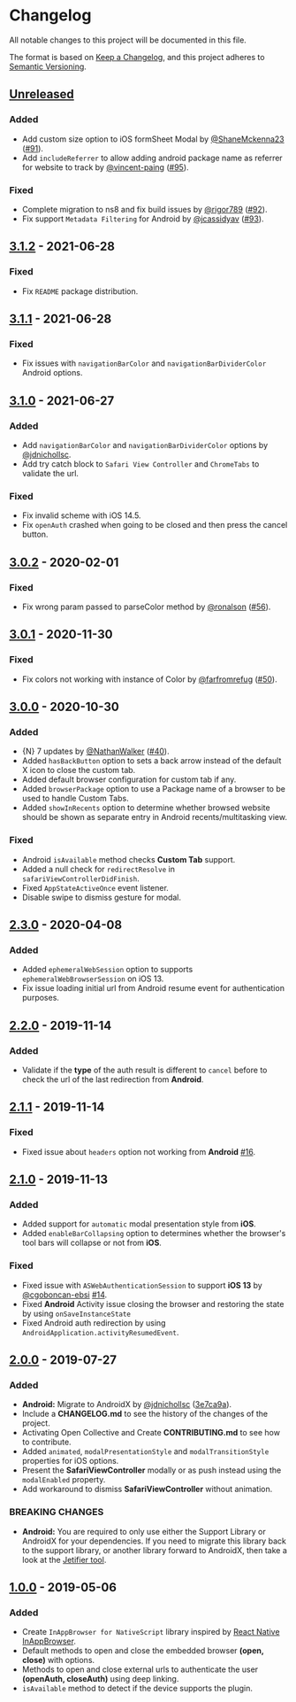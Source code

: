 # Changelog
All notable changes to this project will be documented in this file.

The format is based on [Keep a Changelog](https://keepachangelog.com/en/1.0.0/),
and this project adheres to [Semantic Versioning](https://semver.org/spec/v2.0.0.html).

<!-- TODO: Add new releases in the following format
## [new tag] - tag date
### Added 
for new features.
### Changed
for changes in existing functionality.
### Deprecated
for soon-to-be removed features.
### Removed
for now removed features.
### Fixed
for any bug fixes.
### Security 
in case of vulnerabilities.
-->

## [Unreleased]

### Added
- Add custom size option to iOS formSheet Modal by [@ShaneMckenna23](https://github.com/ShaneMckenna23) ([#91](https://github.com/proyecto26/nativescript-inappbrowser/pull/91)).
- Add `includeReferrer` to allow adding android package name as referrer for website to track by [@vincent-paing](https://github.com/vincent-paing) ([#95](https://github.com/proyecto26/nativescript-inappbrowser/pull/95)).

### Fixed
- Complete migration to ns8 and fix build issues by [@rigor789](https://github.com/rigor789) ([#92](https://github.com/proyecto26/nativescript-inappbrowser/pull/92)).
- Fix support `Metadata Filtering` for Android by [@jcassidyav](https://github.com/jcassidyav) ([#93](https://github.com/proyecto26/nativescript-inappbrowser/pull/93)).

## [3.1.2] - 2021-06-28

### Fixed
- Fix `README` package distribution.

## [3.1.1] - 2021-06-28

### Fixed
- Fix issues with `navigationBarColor` and `navigationBarDividerColor` Android options.

## [3.1.0] - 2021-06-27

### Added
- Add `navigationBarColor` and `navigationBarDividerColor` options by [@jdnichollsc](https://github.com/jdnichollsc).
- Add try catch block to `Safari View Controller` and `ChromeTabs` to validate the url.

### Fixed
- Fix invalid scheme with iOS 14.5.
- Fix `openAuth` crashed when going to be closed and then press the cancel button.

## [3.0.2] - 2020-02-01
### Fixed
- Fix wrong param passed to parseColor method by [@ronalson](https://github.com/ronalson) ([#56](https://github.com/proyecto26/nativescript-inappbrowser/pull/56)).

## [3.0.1] - 2020-11-30
### Fixed
- Fix colors not working with instance of Color by [@farfromrefug](https://github.com/farfromrefug) ([#50](https://github.com/proyecto26/nativescript-inappbrowser/pull/50)).

## [3.0.0] - 2020-10-30
### Added
- {N} 7 updates by [@NathanWalker](https://github.com/NathanWalker) ([#40](https://github.com/proyecto26/nativescript-inappbrowser/pull/40)).
- Added `hasBackButton` option to sets a back arrow instead of the default X icon to close the custom tab.
- Added default browser configuration for custom tab if any.
- Added `browserPackage` option to use a Package name of a browser to be used to handle Custom Tabs.
- Added `showInRecents` option to determine whether browsed website should be shown as separate entry in Android recents/multitasking view.

### Fixed
- Android `isAvailable` method checks **Custom Tab** support.
- Added a null check for `redirectResolve` in `safariViewControllerDidFinish`.
- Fixed `AppStateActiveOnce` event listener.
- Disable swipe to dismiss gesture for modal.

## [2.3.0] - 2020-04-08
### Added
- Added `ephemeralWebSession` option to supports `ephemeralWebBrowserSession` on iOS 13.
- Fix issue loading initial url from Android resume event for authentication purposes.

## [2.2.0] - 2019-11-14
### Added
- Validate if the **type** of the auth result is different to `cancel` before to check the url of the last redirection from **Android**.

## [2.1.1] - 2019-11-14
### Fixed
- Fixed issue about `headers` option not working from **Android** [#16](https://github.com/proyecto26/nativescript-inappbrowser/issues/16).

## [2.1.0] - 2019-11-13
### Added
- Added support for `automatic` modal presentation style from **iOS**.
- Added `enableBarCollapsing` option to determines whether the browser's tool bars will collapse or not from **iOS**.

### Fixed
- Fixed issue with `ASWebAuthenticationSession` to support **iOS 13** by [@cgoboncan-ebsi](https://github.com/cgoboncan-ebsi) [#14](https://github.com/proyecto26/nativescript-inappbrowser/issues/14).
- Fixed **Android** Activity issue closing the browser and restoring the state by using `onSaveInstanceState`
- Fixed Android auth redirection by using `AndroidApplication.activityResumedEvent`.

## [2.0.0] - 2019-07-27
### Added
- **Android:** Migrate to AndroidX by [@jdnichollsc](https://github.com/jdnichollsc) ([3e7ca9a](https://github.com/proyecto26/nativescript-inappbrowser/commit/3e7ca9a6f41f182a62b61435ef13c9c5fa043978)).
- Include a **CHANGELOG.md** to see the history of the changes of the project.
- Activating Open Collective and Create **CONTRIBUTING.md** to see how to contribute.
- Added `animated`, `modalPresentationStyle` and `modalTransitionStyle` properties for iOS options.
- Present the **SafariViewController** modally or as push instead using the `modalEnabled` property.
- Add workaround to dismiss **SafariViewController** without animation.

### BREAKING CHANGES

- **Android:** You are required to only use either the Support Library or AndroidX for your dependencies. If you need to migrate this library back to the support library, or another library forward to AndroidX, then take a look at the [Jetifier tool](https://github.com/mikehardy/jetifier).

## [1.0.0] - 2019-05-06
### Added
- Create `InAppBrowser for NativeScript` library inspired by [React Native InAppBrowser](https://github.com/proyecto26/react-native-inappbrowser).
- Default methods to open and close the embedded browser **(open, close)** with options.
- Methods to open and close external urls to authenticate the user **(openAuth, closeAuth)** using deep linking.
- `isAvailable` method to detect if the device supports the plugin.

[Unreleased]: https://github.com/proyecto26/nativescript-inappbrowser/compare/v3.1.2...HEAD
[3.1.2]: https://github.com/proyecto26/nativescript-inappbrowser/compare/v3.1.1...v3.1.2
[3.1.1]: https://github.com/proyecto26/nativescript-inappbrowser/compare/v3.1.0...v3.1.1
[3.1.0]: https://github.com/proyecto26/nativescript-inappbrowser/compare/v3.0.2...v3.1.0
[3.0.2]: https://github.com/proyecto26/nativescript-inappbrowser/compare/v3.0.1...v3.0.2
[3.0.1]: https://github.com/proyecto26/nativescript-inappbrowser/compare/v3.0.0...v3.0.1
[3.0.0]: https://github.com/proyecto26/nativescript-inappbrowser/compare/v2.3.0...v3.0.0
[2.3.0]: https://github.com/proyecto26/nativescript-inappbrowser/compare/v2.2.0...v2.3.0
[2.2.0]: https://github.com/proyecto26/nativescript-inappbrowser/compare/v2.1.1...v2.2.0
[2.1.1]: https://github.com/proyecto26/nativescript-inappbrowser/compare/v2.1.0...v2.1.1
[2.1.0]: https://github.com/proyecto26/nativescript-inappbrowser/compare/v2.0.0...v2.1.0
[2.0.0]: https://github.com/proyecto26/nativescript-inappbrowser/compare/v1.0.0...v2.0.0
[1.0.0]: https://github.com/proyecto26/nativescript-inappbrowser/releases/tag/v1.0.0
